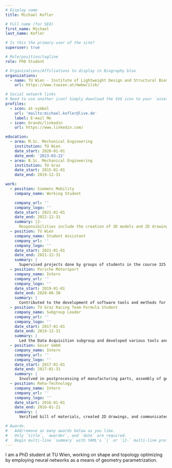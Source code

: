 ```yaml
---
# Display name
title: Michael Kofler

# Full name (for SEO)
first_name: Michael
last_name: Kofler

# Is this the primary user of the site?
superuser: true

# Role/position/tagline
role: PhD Student

# Organizations/Affiliations to display in Biography blox
organizations:
  - name: TU Wien - Institute of Lightweight Design and Structural Biomechanics
    url: https://www.tuwien.at/mwbw/ilsb/

# Social network links
# Need to use another icon? Simply download the SVG icon to your `assets/media/icons/` folder.
profiles:
  - icon: at-symbol
    url: 'mailto:michael.kofler@live.de'
    label: E-mail Me
  - icon: brands/linkedin
    url: https://www.linkedin.com/

education:
  - area: M.Sc. Mechanical Engineering
    institution: TU Wien
    date_start: 2020-01-01
    date_end: '2023-03-22'
  - area: B.Sc. Mechanical Engineering
    institution: TU Graz
    date_start: 2015-01-01
    date_end: 2019-12-31

work:
  - position: Siemens Mobility
    company_name: Working Student

    company_url: ''
    company_logo: ''
    date_start: 2021-01-01
    date_end: 2022-12-31
    summary: |2-
      Responsibilities include the creation of 3D models and 2D drawings of metro interior parts using PTC Creo, maintenance of requirements list, as well as revision and refactoring of mechanical calculation documentation
  - position: TU Wien
    company_name: Student Assistant
    company_url: ''
    company_logo: ''
    date_start: 2021-01-01
    date_end: 2021-12-31
    summary: |
      Supervised projects done by groups of students in the course 325.041 Continuous Simulation.
  - position: Porsche Motorsport
    company_name: Intern 
    company_url: ''
    company_logo: ''
    date_start: 2019-01-01
    date_end: 2020-06-30
    summary: |
      Contributed to the development of software tools and methods for the Performance Formula E department.
  - position: TU Graz Racing Team Formula Student
    company_name: Subgroup Leader 
    company_url: ''
    company_logo: ''
    date_start: 2017-01-01
    date_end: 2019-12-31
    summary: |
      Led the Data Acquisition subgroup and developed various tools and simulations for vehicle testing and analysis.
  - position: Geier GmbH
    company_name: Intern
    company_url: ''
    company_logo: ''
    date_start: 2017-01-01
    date_end: 2017-01-31
    summary: |
      Involved in postprocessing of manufacturing parts, assembly of gearboxes, and creation of 3D CAD models.
  - position: Reha-Technology
    company_name: Intern
    company_url: ''
    company_logo: ''
    date_start: 2016-01-01
    date_end: 2016-01-21
    summary: |
      Verified bill of materials, created 2D drawings, and communicated with suppliers.

# Awards.
#   Add/remove as many awards below as you like.
#   Only `title`, `awarder`, and `date` are required.
#   Begin multi-line `summary` with YAML's `|` or `|2-` multi-line prefix and indent 2 spaces below.
---
```


I am a PhD student at TU Wien, working on shape and topology optimizing by employing neural networks as a means of geometry parametrization.
